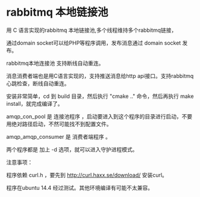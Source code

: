 # rabbitmq 本地链接池 #

用 C 语言实现的rabbitmq 本地链接池,多个线程维持多个rabbitmq链接，

通过domain socket可以给PHP等程序调用，发布消息通过 domain socket 发布。

rabbitmq本地连接池 支持断线自动重连。

消息消费者端也是用C语言实现的，支持推送消息给http api接口。支持rabbitmq心跳检查，断线自动重连。

安装非常简单，cd 到 build 目录，然后执行 "cmake .." 命令，然后再执行 make install，就完成编译了。

amqp_con_pool 是 连接池程序 ，启动要进入到这个程序的目录进行启动，不要 用绝对路径启动，不然可能找不到配置文件。

amqp_amqp_consumer 是 消费者端程序 。

两个程序都是 加上 -d 选项，就可以进入守护进程模式。

注意事项：

程序依赖 curl.h ，要先到 http://curl.haxx.se/download/ 安装curl。

程序在ubuntu 14.4 经过测试。其他环境编译有可能不太兼容。

